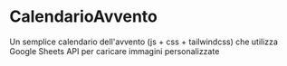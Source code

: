 # CalendarioAvvento
Un semplice calendario dell'avvento (js + css + tailwindcss) che utilizza Google Sheets API per caricare immagini personalizzate
